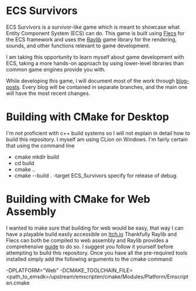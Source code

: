 ﻿# ECS Survivors

ECS Survivors is a survivor-like game which is meant to showcase what Entity Component System (ECS) can do. This game is built using [Flecs](https://www.flecs.dev/flecs/index.html) for the ECS framework and uses the [Raylib](https://www.raylib.com/) game library for the rendering, sounds, and other functions relevant to game development.

I am taking this opportunity to learn myself about game development with ECS, taking a more hands-on approach by using lower-level libraries than common game engines provide you with.

While developing this game, I will document most of the work through [blog-posts](https://blog.ptidej.net/). Every blog will be contained in separate branches, and the main one will have the most recent changes.

# Building with CMake for Desktop

I'm not proficient with c++ build systems so I will not explain in detail how to build this repository. I myself am using CLion on Windows. I'm fairly certain that using the command line
- cmake mkdir build
- cd build
- cmake ..
- cmake --build . -target ECS_Survivors
specify for release of debug.

# Building with CMake for Web Assembly

I wanted to make sure that building for web would be easy, that way I can have a playable build easily accessible on [Itch.io](https://laurent-voisard.itch.io/ecs-survivors)
Thankfully Raylib and Flecs can both be compiled to web assembly and Raylib provides a comprehensive [guide](https://github.com/raysan5/raylib/wiki/Working-for-Web-(HTML5)) to do so. I suggest you follow it yourself before attempting to build this repository. Once you have all the pre-required tools installed simply add the following arguments to the cmake command: 

-DPLATFORM="Web" -DCMAKE_TOOLCHAIN_FILE=<path_to_emsdk>/upstream/emscripten/cmake/Modules/Platform/Emscripten.cmake
